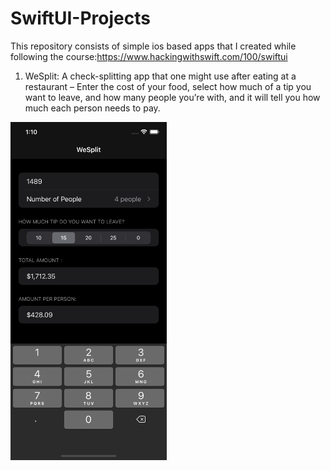 # SwiftUI-Projects
This repository consists of simple ios based apps that I created while following the course:https://www.hackingwithswift.com/100/swiftui

1. WeSplit: A check-splitting app that one might use after eating at a restaurant – Enter the cost of your food, select how much of a tip you want to leave, and how many people you’re with, and it will tell you how much each person needs to pay.

<img src = "Images/WeSplit.png" width="250">
